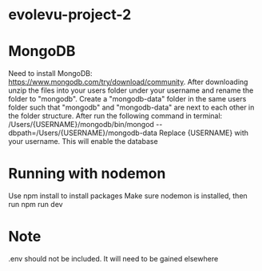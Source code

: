 # evolevu-project-2

# MongoDB
Need to install MongoDB: https://www.mongodb.com/try/download/community.
After downloading unzip the files into your users folder under your username and rename the folder to "mongodb".
Create a "mongodb-data" folder in the same users folder such that "mongodb" and "mongodb-data" are next to each other in the folder structure.
After run the following command in terminal: /Users/{USERNAME}/mongodb/bin/mongod --dbpath=/Users/{USERNAME}/mongodb-data
Replace {USERNAME} with your username. This will enable the database

# Running with nodemon
Use npm install to install packages
Make sure nodemon is installed, then run npm run dev

# Note
.env should not be included. It will need to be gained elsewhere
